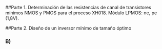 

##Parte 1. Determinación de las resistencias de canal de transistores mínimos NMOS y PMOS para
el proceso XH018. Módulo LPMOS: ne, pe (1,8V).

##Parte 2. Diseño de un inversor mínimo de tamaño óptimo
### B)
